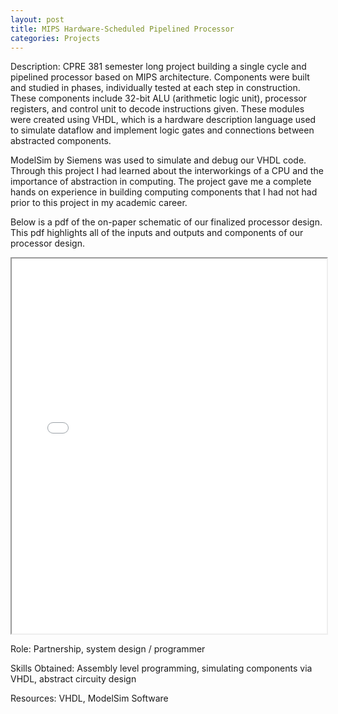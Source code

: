 ```yaml
---
layout: post
title: MIPS Hardware-Scheduled Pipelined Processor
categories: Projects
---
```

Description:
CPRE 381 semester long project building a single cycle and pipelined processor based on MIPS architecture. Components were built and studied in phases, individually tested at each step in construction. These components include 32-bit ALU (arithmetic logic unit), processor registers, and control unit to decode instructions given. These modules were created using VHDL, which is a hardware description language used to simulate dataflow and implement logic gates and connections between abstracted components. 

ModelSim by Siemens was used to simulate and debug our VHDL code. Through this project I had learned about the interworkings of a CPU and the importance of abstraction in computing. The project gave me a complete hands on experience in building computing components that I had not had prior to this project in my academic career.

Below is a pdf of the on-paper schematic of our finalized processor design. This pdf highlights all of the inputs and outputs and components of our processor design.

<iframe src="/documents/Pipelined_Processor_DesignPhase_2.pdf" width="100%" height="600px"></iframe>

Role:
	Partnership, system design / programmer

Skills Obtained:
	Assembly level programming, simulating components via VHDL, abstract circuity design

Resources:
	VHDL, ModelSim Software
